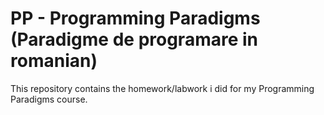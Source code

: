 # PP - Programming Paradigms (Paradigme de programare in romanian)
This repository contains the homework/labwork i did for my Programming Paradigms course.
